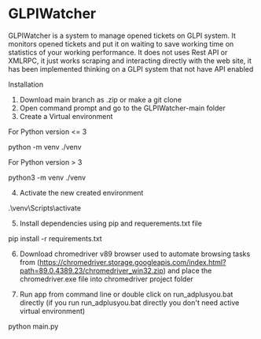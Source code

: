 # GLPIWatcher
GLPIWatcher is a system to manage opened tickets on GLPI system. It monitors opened tickets and put it on waiting to save working time on statistics of your working performance. It does not uses Rest API or XMLRPC, it just works scraping and interacting directly with the web site, it has been implemented thinking on a GLPI system that not have API enabled

Installation

1. Download main branch as .zip or make a git clone
2. Open command prompt and go to the GLPIWatcher-main folder
3. Create a Virtual environment

For Python version <= 3

python -m venv ./venv

For Python version > 3

python3 -m venv ./venv

4. Activate the new created environment

.\venv\Scripts\activate

5. Install dependencies using pip and requerements.txt file

pip install -r requirements.txt

6. Download chromedriver v89 browser used to automate browsing tasks from (https://chromedriver.storage.googleapis.com/index.html?path=89.0.4389.23/chromedriver_win32.zip) 
and place the chromedriver.exe file into chromedriver project folder

7. Run app from command line or double click on run_adplusyou.bat directly (if you run run_adplusyou.bat directly you don't need active virtual environment)

python main.py
